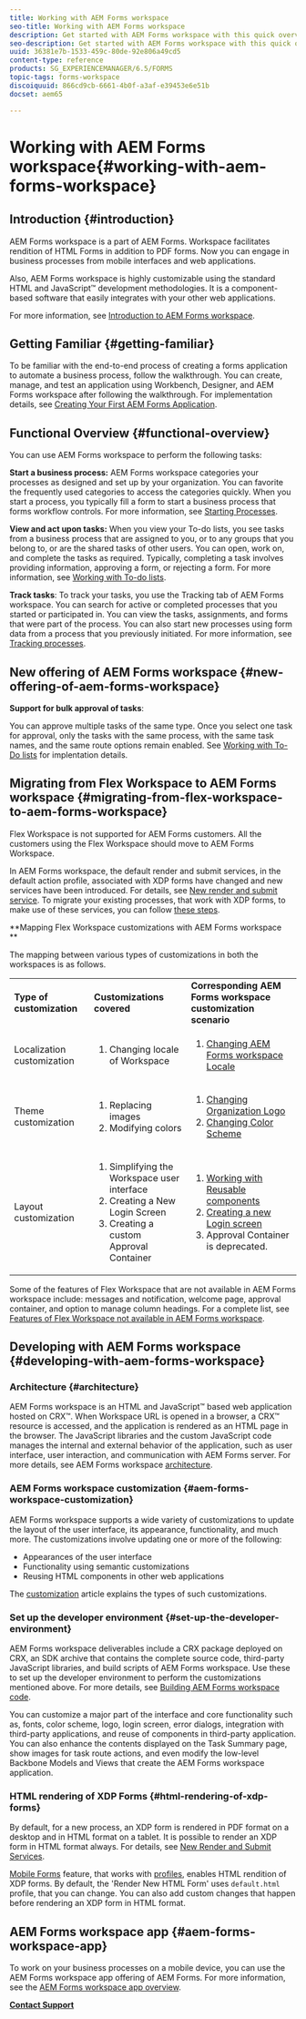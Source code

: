 ```yaml
---
title: Working with AEM Forms workspace
seo-title: Working with AEM Forms workspace
description: Get started with AEM Forms workspace with this quick overview of the process workflows.
seo-description: Get started with AEM Forms workspace with this quick overview of the process workflows.
uuid: 36381e7b-1533-459c-80de-92e806a49cd5
content-type: reference
products: SG_EXPERIENCEMANAGER/6.5/FORMS
topic-tags: forms-workspace
discoiquuid: 866cd9cb-6661-4b0f-a3af-e39453e6e51b
docset: aem65

---
```


# Working with AEM Forms workspace{#working-with-aem-forms-workspace}

## Introduction {#introduction}

AEM Forms workspace is a part of AEM Forms. Workspace facilitates rendition of HTML Forms in addition to PDF forms. Now you can engage in business processes from mobile interfaces and web applications.

Also, AEM Forms workspace is highly customizable using the standard HTML and JavaScript™ development methodologies. It is a component-based software that easily integrates with your other web applications.

For more information, see [Introduction to AEM Forms workspace](../../forms/using/introduction-html-workspace.md).

## Getting Familiar {#getting-familiar}

To be familiar with the end-to-end process of creating a forms application to automate a business process, follow the walkthrough. You can create, manage, and test an application using Workbench, Designer, and AEM Forms workspace after following the walkthrough. For implementation details, see [Creating Your First AEM Forms Application](http://help.adobe.com/en_US/livecycle/11.0/CreateFirstApp/index.html).

## Functional Overview {#functional-overview}

You can use AEM Forms workspace to perform the following tasks:

**Start a business process:** AEM Forms workspace categories your processes as designed and set up by your organization. You can favorite the frequently used categories to access the categories quickly. When you start a process, you typically fill a form to start a business process that forms workflow controls. For more information, see [Starting Processes](/forms/using/starting-processes.md).

**View and act upon tasks:** When you view your To-do lists, you see tasks from a business process that are assigned to you, or to any groups that you belong to, or are the shared tasks of other users. You can open, work on, and complete the tasks as required. Typically, completing a task involves providing information, approving a form, or rejecting a form. For more information, see [Working with To-do lists](../../forms/using/todo-lists.md).

**Track tasks**: To track your tasks, you use the Tracking tab of AEM Forms workspace. You can search for active or completed processes that you started or participated in. You can view the tasks, assignments, and forms that were part of the process. You can also start new processes using form data from a process that you previously initiated. For more information, see [Tracking processes](/forms/using/tracking-processes.md).

## New offering of AEM Forms workspace {#new-offering-of-aem-forms-workspace}

**Support for bulk approval of tasks**:

You can approve multiple tasks of the same type. Once you select one task for approval, only the tasks with the same process, with the same task names, and the same route options remain enabled. See [Working with To-Do lists](../../forms/using/todo-lists.md) for implentation details.

## Migrating from Flex Workspace to AEM Forms workspace {#migrating-from-flex-workspace-to-aem-forms-workspace}

Flex Workspace is not supported for AEM Forms customers. All the customers using the Flex Workspace should move to AEM Forms Workspace.

In AEM Forms workspace, the default render and submit services, in the default action profile, associated with XDP forms have changed and new services have been introduced. For details, see [New render and submit service](../../forms/using/new-render-submit-service.md). To migrate your existing processes, that work with XDP forms, to make use of these services, you can follow [these steps](../../forms/using/new-render-submit-service.md#main-pars-faq).

**Mapping Flex Workspace customizations with AEM Forms workspace  
**

The mapping between various types of customizations in both the workspaces is as follows.

<table>
 <tbody>
  <tr>
   <td><strong>Type of customization </strong></td> 
   <td><strong>Customizations covered </strong></td> 
   <td><strong>Corresponding AEM Forms workspace customization scenario</strong></td> 
  </tr>
  <tr>
   <td>Localization customization</td> 
   <td>
    <ol> 
     <li>Changing locale of Workspace</li> 
    </ol> </td> 
   <td>
    <ol> 
     <li><a href="../../forms/using/changing-locale-user-interface.md">Changing AEM Forms workspace Locale</a></li> 
    </ol> </td> 
  </tr>
  <tr>
   <td>Theme customization</td> 
   <td>
    <ol> 
     <li>Replacing images</li> 
     <li>Modifying colors</li> 
    </ol> </td> 
   <td>
    <ol> 
     <li><a href="/forms/using/changing-organization-logo-branding.md">Changing Organization Logo</a> </li> 
     <li><a href="/forms/using/changing-color-scheme-interface.md">Changing Color Scheme</a></li> 
    </ol> </td> 
  </tr>
  <tr>
   <td>Layout customization</td> 
   <td>
    <ol> 
     <li>Simplifying the Workspace user interface<br /> </li> 
     <li>Creating a New Login Screen</li> 
     <li>Creating a custom Approval Container</li> 
    </ol> </td> 
   <td>
    <ol> 
     <li><a href="/forms/using/description-reusable-components.md">Working with Reusable components</a></li> 
     <li><a href="../../forms/using/creating-new-login-screen.md">Creating a new Login screen</a></li> 
     <li>Approval Container is deprecated.</li> 
    </ol> </td> 
  </tr>
 </tbody>
</table>

Some of the features of Flex Workspace that are not available in AEM Forms workspace include: messages and notification, welcome page, approval container, and option to manage column headings. For a complete list, see [Features of Flex Workspace not available in AEM Forms workspace](/forms/using/features-flex-workspace-available-html.md).

## Developing with AEM Forms workspace {#developing-with-aem-forms-workspace}

### Architecture {#architecture}

AEM Forms workspace is an HTML and JavaScript™ based web application hosted on CRX™. When Workspace URL is opened in a browser, a CRX™ resource is accessed, and the application is rendered as an HTML page in the browser. The JavaScript libraries and the custom JavaScript code manages the internal and external behavior of the application, such as user interface, user interaction, and communication with AEM Forms server. For more details, see AEM Forms workspace [architecture](/forms/using/html-workspace-architecture.md).

### AEM Forms workspace customization {#aem-forms-workspace-customization}

AEM Forms workspace supports a wide variety of customizations to update the layout of the user interface, its appearance, functionality, and much more. The customizations involve updating one or more of the following:

* Appearances of the user interface
* Functionality using semantic customizations
* Reusing HTML components in other web applications

The [customization](../../forms/using/introduction-customizing-html-workspace.md#main-pars-heading-0) article explains the types of such customizations.

### Set up the developer environment {#set-up-the-developer-environment}

AEM Forms workspace deliverables include a CRX package deployed on CRX, an SDK archive that contains the complete source code, third-party JavaScript libraries, and build scripts of AEM Forms workspace. Use these to set up the developer environment to perform the customizations mentioned above. For more details, see [Building AEM Forms workspace code](../../forms/using/introduction-customizing-html-workspace.md#main-pars-heading-3).

You can customize a major part of the interface and core functionality such as, fonts, color scheme, logo, login screen, error dialogs, integration with third-party applications, and reuse of components in third-party application. You can also enhance the contents displayed on the Task Summary page, show images for task route actions, and even modify the low-level Backbone Models and Views that create the AEM Forms workspace application.

### HTML rendering of XDP Forms {#html-rendering-of-xdp-forms}

By default, for a new process, an XDP form is rendered in PDF format on a desktop and in HTML format on a tablet. It is possible to render an XDP form in HTML format always. For details, see [New Render and Submit Services](../../forms/using/new-render-submit-service.md).

[Mobile Forms](https://helpx.adobe.com/livecycle/help/mobile-forms/introduction.html) feature, that works with [profiles](https://helpx.adobe.com/livecycle/help/mobile-forms/creating-profile.html), enables HTML rendition of XDP forms. By default, the 'Render New HTML Form' uses `default.html` profile, that you can change. You can also add custom changes that happen before rendering an XDP form in HTML format.

## AEM Forms workspace app {#aem-forms-workspace-app}

To work on your business processes on a mobile device, you can use the AEM Forms workspace app offering of AEM Forms. For more information, see the [AEM Forms workspace app overview](https://helpx.adobe.com/livecycle/help/mobile-workspace/mobile-workspace-overview.html).

[**Contact Support**](https://www.adobe.com/account/sign-in.supportportal.html)
